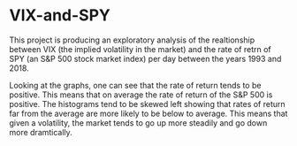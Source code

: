 # VIX-and-SPY

This project is producing an exploratory analysis of the realtionship between VIX (the implied volatility in the market) and the rate of retrn of SPY (an S&P 500 stock market index) per day between the years 1993 and 2018.

Looking at the graphs, one can see that the rate of return tends to be positive.  This means that on average the rate of return of the S&P 500 is positive.  The histograms tend to be skewed left showing that rates of return far from the average are more likely to be below to average.  This means that given a volatility, the market tends to go up more steadily and go down more dramtically.
